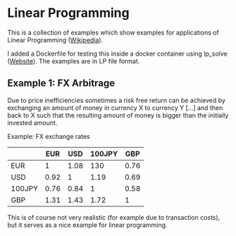 # Linear Programming

This is a collection of examples which show examples for applications of Linear Programming ([Wikipedia](https://en.wikipedia.org/wiki/Linear_programming)).

I added a Dockerfile for testing this inside a docker container using lp_solve ([Website](http://lpsolve.sourceforge.net)). The examples are in LP file format.

## Example 1: FX Arbitrage

Due to price inefficiencies sometimes a risk free return can be achieved by exchanging an amount of money in currency X to currency Y [...] and then back to X such that the resulting amount of money is bigger than the initially invested amount.

Example: FX exchange rates

|     | EUR | USD | 100JPY | GBP  |
|---  |---  | --- | --- | ---  | 
| EUR | 1   | 1.08| 130 | 0.76 | 
| USD | 0.92|  1  | 1.19 | 0.69 |
| 100JPY | 0.76 |0.84 |  1 | 0.58 |
| GBP | 1.31 | 1.43 | 1.72 | 1 |

This is of course not very realistic (for example due to transaction costs), but it serves as a nice example for linear programming.
